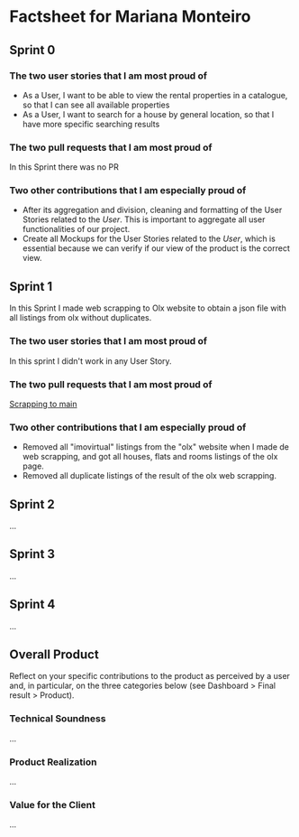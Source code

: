 # Factsheet for Mariana Monteiro

## Sprint 0


### The two user stories that I am most proud of

 * As a User, I want to be able to view the rental properties in a catalogue, so that I can see all available properties
 * As a User, I want to search for a house by general location, so that I have more specific searching results


### The two pull requests that I am most proud of

 In this Sprint there was no PR


### Two other contributions that I am especially proud of

* After its aggregation and division, cleaning and formatting of the User Stories related to the *User*. This is important to aggregate all user functionalities of our project.   
* Create all Mockups for the User Stories related to the *User*, which is essential because we can verify if our view of the product is the correct view. 


## Sprint 1

In this Sprint I made web scrapping to Olx website to obtain a json file with all listings from olx without duplicates.

### The two user stories that I am most proud of

In this sprint I didn't work in any User Story.

### The two pull requests that I am most proud of

[Scrapping to main](https://github.com/FEUP-MEIC-DS-2022-1MEIC06/DS/pull/22/)


### Two other contributions that I am especially proud of

* Removed all "imovirtual" listings from the "olx" website when I made de web scrapping, and got all houses, flats and rooms listings of the olx page.
* Removed all duplicate listings of the result of the olx web scrapping.


## Sprint 2

...


## Sprint 3

...


## Sprint 4

...


## Overall Product

Reflect on your specific contributions to the product as perceived by a user and, in particular, on the three categories below (see Dashboard > Final result > Product).


### Technical Soundness

...


### Product Realization

...


### Value for the Client

...